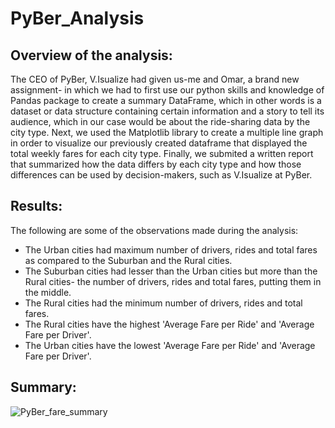 # PyBer_Analysis
## Overview of the analysis:
The CEO of PyBer, V.Isualize had given us-me and Omar, a brand new assignment- in which we had to first use our python skills and knowledge of Pandas package to create a 
summary DataFrame, which in other words is a dataset or data structure containing certain information and a story to tell its audience, which in our case would be about the ride-sharing data by the city type. Next, we used the Matplotlib library to create a multiple line graph in order to visualize our previously created dataframe that displayed the total weekly fares for each city type. Finally, we submited a written report that summarized how the data differs by each city type and how those differences can be used by decision-makers, such as V.Isualize at PyBer.
## Results:
The following are some of the observations made during the analysis:
* The Urban cities had maximum number of drivers, rides and total fares as compared to the Suburban and the Rural cities.
* The Suburban cities had lesser than the Urban cities but more than the Rural cities- the number of drivers, rides and total fares, putting them in the middle.
* The Rural cities had the minimum number of drivers, rides and total fares.
* The Rural cities have the highest 'Average Fare per Ride' and 'Average Fare per Driver'.
* The Urban cities have the lowest 'Average Fare per Ride' and 'Average Fare per Driver'.
## Summary:
![PyBer_fare_summary](PyBer_fare_summary.png)
